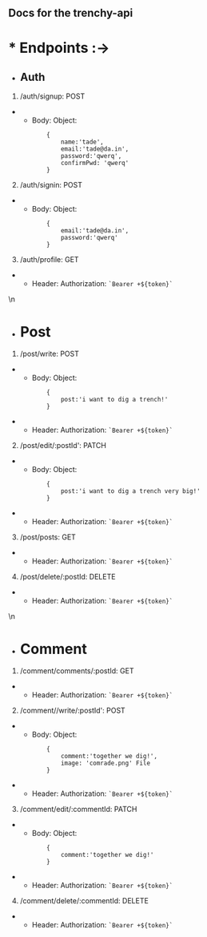 ## Docs for the trenchy-api

# *     Endpoints :->
*   ## Auth
1. /auth/signup: POST 
* * Body: Object: 
    ```
        {
            name:'tade',
            email:'tade@da.in',
            password:'qwerq',
            confirmPwd: 'qwerq'
        }

    ```

2.  /auth/signin: POST 
* * Body: Object: 
    ```
        {
            email:'tade@da.in',
            password:'qwerq'
        }

    ```

3.  /auth/profile: GET 
* * Header: Authorization: ``` `Bearer +${token}` ```

\n

*   # Post

1. /post/write: POST 
* * Body: Object: 
    ```
        {
            post:'i want to dig a trench!'
        }

    ```
* * Header: Authorization: ``` `Bearer +${token}` ```

2.  /post/edit/:postId': PATCH 
* * Body: Object: 
    ```
        {
            post:'i want to dig a trench very big!'
        }
    ```
* * Header: Authorization: ``` `Bearer +${token}` ```

3.  /post/posts: GET 
* * Header: Authorization: ``` `Bearer +${token}` ```

4.  /post/delete/:postId: DELETE 
* * Header: Authorization: ``` `Bearer +${token}` ```


\n

*   # Comment

1. /comment/comments/:postId: GET 
* * Header: Authorization: ``` `Bearer +${token}` ```

2.  /comment//write/:postId': POST 
* * Body: Object: 
    ```
        {
            comment:'together we dig!',
            image: 'comrade.png' File
        }
    ```
* * Header: Authorization: ``` `Bearer +${token}` ```

3.  /comment/edit/:commentId: PATCH 
* * Body: Object: 
    ```
        {
            comment:'together we dig!'
        }
* * Header: Authorization: ``` `Bearer +${token}` ```

4.  /comment/delete/:commentId: DELETE 
* * Header: Authorization: ``` `Bearer +${token}` ```